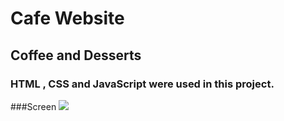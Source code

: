 # Cafe Website

## Coffee and Desserts


### HTML , CSS and JavaScript were used in this project.

###Screen
![](screen.gif)
